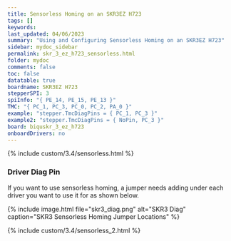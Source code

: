 ```yaml
---
title: Sensorless Homing on an SKR3EZ H723
tags: []
keywords: 
last_updated: 04/06/2023
summary: "Using and Configuring Sensorless Homing on an SKR3EZ H723"
sidebar: mydoc_sidebar
permalink: skr_3_ez_h723_sensorless.html
folder: mydoc
comments: false
toc: false
datatable: true
boardname: SKR3EZ H723
stepperSPI: 3
spiInfo: "{ PE_14, PE_15, PE_13 }"
TMC: "{ PC_1, PC_3, PC_0, PC_2, PA_0 }"
example: "stepper.TmcDiagPins = { PC_1, PC_3 }"
example2: "stepper.TmcDiagPins = { NoPin, PC_3 }"
board: biquskr_3_ez_h723
onboardDrivers: no
---
```


{% include custom/3.4/sensorless.html %}

### Driver Diag Pin

If you want to use sensorless homing, a jumper needs adding under each driver you want to use it for as shown below.

{% include image.html file="skr3_diag.png" alt="SKR3 Diag" caption="SKR3 Sensorless Homing Jumper Locations" %}

{% include custom/3.4/sensorless_2.html %}

